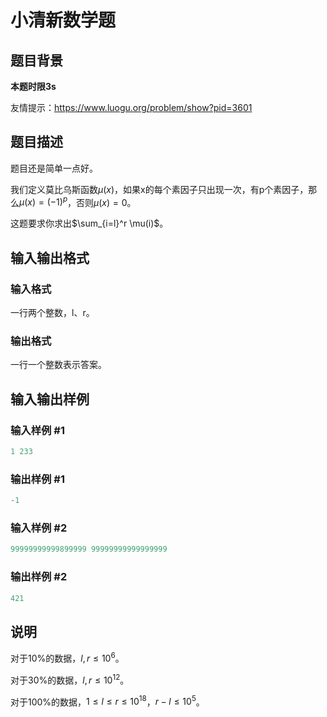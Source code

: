 # 小清新数学题

## 题目背景

**本题时限3s**

友情提示：https://www.luogu.org/problem/show?pid=3601

## 题目描述

题目还是简单一点好。

我们定义莫比乌斯函数$\mu(x)$，如果x的每个素因子只出现一次，有p个素因子，那么$\mu(x)=(-1)^p$，否则$\mu(x)=0$。

这题要求你求出$\sum_{i=l}^r \mu(i)$。

## 输入输出格式

### 输入格式

一行两个整数，l、r。

### 输出格式

一行一个整数表示答案。

## 输入输出样例

### 输入样例 #1

```cpp
1 233
```


### 输出样例 #1

```cpp
-1
```


### 输入样例 #2

```cpp
99999999999899999 99999999999999999
```


### 输出样例 #2

```cpp
421
```


## 说明

对于10%的数据，$l,r \leq 10^6$。

对于30%的数据，$l,r \leq 10^{12}$。

对于100%的数据，$1 \leq l \leq r \leq 10^{18}$，$r-l \leq 10^5$。

